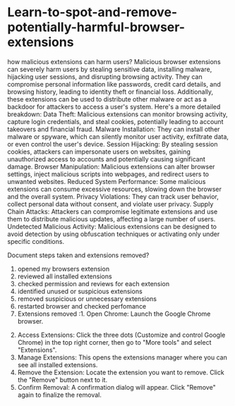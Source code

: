 # Learn-to-spot-and-remove-potentially-harmful-browser-extensions
how malicious extensions can harm users?
Malicious browser extensions can severely harm users by stealing sensitive data, installing malware, hijacking user sessions, and disrupting browsing activity. They can compromise personal information like passwords, credit card details, and browsing history, leading to identity theft or financial loss. Additionally, these extensions can be used to distribute other malware or act as a backdoor for attackers to access a user's system. 
Here's a more detailed breakdown:
Data Theft:
Malicious extensions can monitor browsing activity, capture login credentials, and steal cookies, potentially leading to account takeovers and financial fraud. 
Malware Installation:
They can install other malware or spyware, which can silently monitor user activity, exfiltrate data, or even control the user's device. 
Session Hijacking:
By stealing session cookies, attackers can impersonate users on websites, gaining unauthorized access to accounts and potentially causing significant damage. 
Browser Manipulation:
Malicious extensions can alter browser settings, inject malicious scripts into webpages, and redirect users to unwanted websites. 
Reduced System Performance:
Some malicious extensions can consume excessive resources, slowing down the browser and the overall system. 
Privacy Violations:
They can track user behavior, collect personal data without consent, and violate user privacy. 
Supply Chain Attacks:
Attackers can compromise legitimate extensions and use them to distribute malicious updates, affecting a large number of users. 
Undetected Malicious Activity:
Malicious extensions can be designed to avoid detection by using obfuscation techniques or activating only under specific conditions.

Document steps taken and extensions removed?
1) opened my browsers extension
2) reviewed all installed extensions
3) checked permission and reviews for each extension
4) identified unused or suspicious extensions
5) removed suspicious or unnecessary extensions
6) restarted browser and checked perfomance
7) Extensions removed :1. Open Chrome:
Launch the Google Chrome browser. 
2. Access Extensions:
Click the three dots (Customize and control Google Chrome) in the top right corner, then go to "More tools" and select "Extensions". 
3. Manage Extensions:
This opens the extensions manager where you can see all installed extensions. 
4. Remove the Extension:
Locate the extension you want to remove. Click the "Remove" button next to it. 
5. Confirm Removal:
A confirmation dialog will appear. Click "Remove" again to finalize the removal. 
